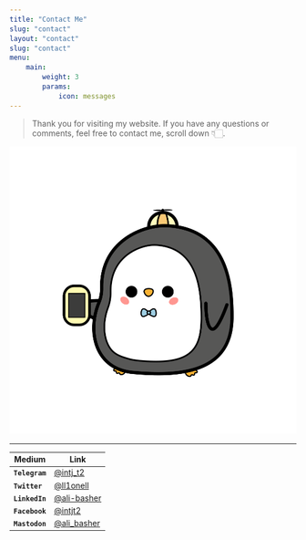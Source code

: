 ```yaml
---
title: "Contact Me"
slug: "contact"
layout: "contact"
slug: "contact"
menu:
    main:
        weight: 3
        params: 
            icon: messages
---
```


> Thank you for visiting my website. If you have any questions or comments, feel free to contact me, scroll down 👇🏻.

![About Me Image](contact.svg)

---

| Medium | Link |
|---|---|
| **`Telegram`** | [@intj_t2](https://t.me/intj_t2) |
| **`Twitter`** | [@ll1onell](https://twitter.com/ll1onell) |
| **`LinkedIn`** | [@ali-basher](https://www.linkedin.com/in/ali-basher/) |
| **`Facebook`** | [@intjt2](https://www.facebook.com/intjt2/) |
| **`Mastodon`** | [@ali_basher](https://mastodon.social/@ali_basher) |
